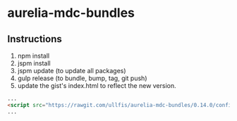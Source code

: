 # aurelia-mdc-bundles

## Instructions

1. npm install
2. jspm install
3. jspm update (to update all packages)
4. gulp release (to bundle, bump, tag, git push)
5. update the gist's index.html to reflect the new version.

  ```html
  ...
  <script src="https://rawgit.com/ullfis/aurelia-mdc-bundles/0.14.0/config2.js"></script>
  ...
  ```
